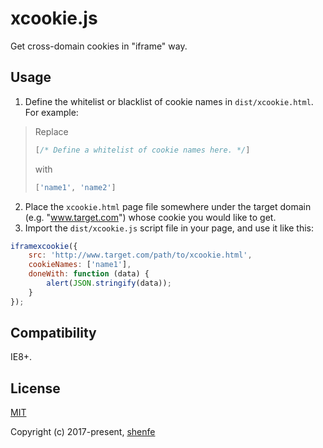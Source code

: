 # xcookie.js
Get cross-domain cookies in "iframe" way.

## Usage
1. Define the whitelist or blacklist of cookie names in `dist/xcookie.html`. For example:
  > Replace
  > ```js
  > [/* Define a whitelist of cookie names here. */]
  > ```
  > with
  > ```js
  > ['name1', 'name2']
  > ```
2. Place the `xcookie.html` page file somewhere under the target domain (e.g. "www.target.com") whose cookie you would like to get.
3. Import the `dist/xcookie.js` script file in your page, and use it like this:
  ```js
  iframexcookie({
      src: 'http://www.target.com/path/to/xcookie.html',
      cookieNames: ['name1'],
      doneWith: function (data) {
          alert(JSON.stringify(data));
      }
  });
  ```

## Compatibility
IE8+.

## License
[MIT](http://opensource.org/licenses/MIT)

Copyright (c) 2017-present, [shenfe](https://github.com/shenfe)
